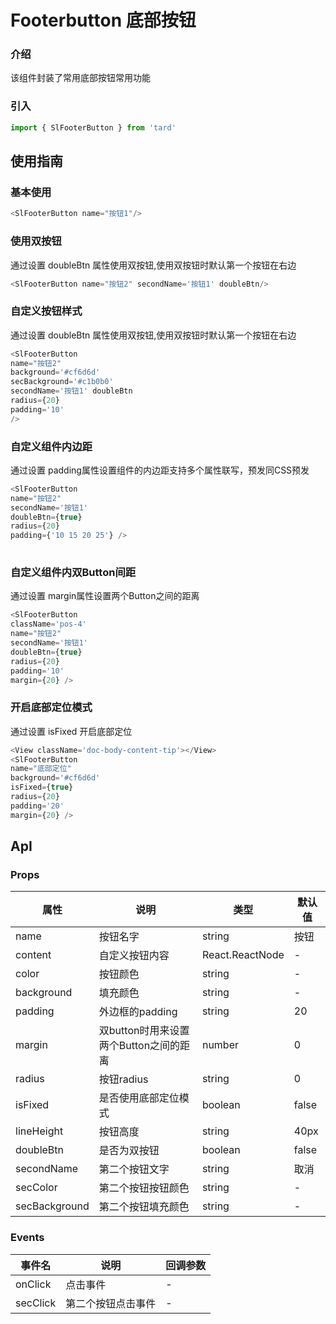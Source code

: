 
# Footerbutton 底部按钮

### 介绍
该组件封装了常用底部按钮常用功能
### 引入
```js
import { SlFooterButton } from 'tard'
```
## 使用指南
### 基本使用
```js
<SlFooterButton name="按钮1"/>
```
### 使用双按钮
通过设置 doubleBtn 属性使用双按钮,使用双按钮时默认第一个按钮在右边
```js
<SlFooterButton name="按钮2" secondName='按钮1' doubleBtn/>
```
### 自定义按钮样式
通过设置 doubleBtn 属性使用双按钮,使用双按钮时默认第一个按钮在右边
```js
<SlFooterButton 
name="按钮2" 
background='#cf6d6d' 
secBackground='#c1b0b0' 
secondName='按钮1' doubleBtn
radius={20}
padding='10'
/>
```
### 自定义组件内边距
通过设置 padding属性设置组件的内边距支持多个属性联写，预发同CSS预发
```js
<SlFooterButton
name="按钮2"
secondName='按钮1'
doubleBtn={true}
radius={20}
padding={'10 15 20 25'} />
	
```
### 自定义组件内双Button间距
通过设置 margin属性设置两个Button之间的距离
```js
<SlFooterButton
className='pos-4'
name="按钮2"
secondName='按钮1'
doubleBtn={true}
radius={20}
padding='10'
margin={20} />
```
### 开启底部定位模式
通过设置 isFixed 开启底部定位
```js
<View className='doc-body-content-tip'></View>
<SlFooterButton 
name="底部定位"
background='#cf6d6d'
isFixed={true}
radius={20}
padding='20'
margin={20} />
```


## ApI
### Props
|  属性   | 说明  | 类型 | 默认值 |
|  ----  | ----  | ---- | ---- |
| name | 按钮名字 | string | 按钮 |
| content | 自定义按钮内容 | React.ReactNode | - |
| color | 按钮颜色 | string | - |
| background | 填充颜色 | string | - |
| padding | 外边框的padding | string | 20 |
| margin | 双button时用来设置两个Button之间的距离 | number | 0 |
| radius | 按钮radius | string | 0 |
| isFixed | 是否使用底部定位模式 | boolean | false |
| lineHeight | 按钮高度 | string | 40px |
| doubleBtn | 是否为双按钮 | boolean | false |
| secondName | 第二个按钮文字 | string | 取消 |
| secColor | 第二个按钮按钮颜色 | string | - |
| secBackground | 第二个按钮填充颜色 | string | - |

### Events
|  事件名   | 说明  | 回调参数 | 
|  ----  | ----  | ---- | 
| onClick | 点击事件 | - |
| secClick | 第二个按钮点击事件 | - |





